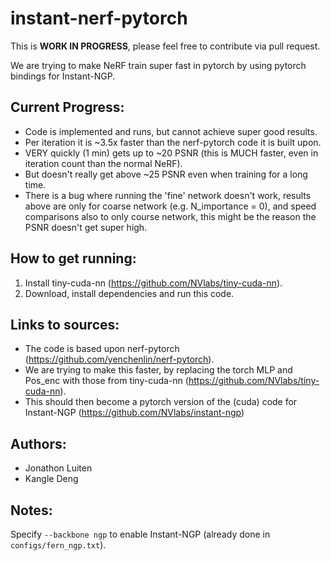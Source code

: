 # instant-nerf-pytorch

This is **WORK IN PROGRESS**, please feel free to contribute via pull request.

We are trying to make NeRF train super fast in pytorch by using pytorch bindings for Instant-NGP.

## Current Progress:
 - Code is implemented and runs, but cannot achieve super good results.
 - Per iteration it is ~3.5x faster than the nerf-pytorch code it is built upon.
 - VERY quickly (1 min) gets up to ~20 PSNR (this is MUCH faster, even in iteration count than the normal NeRF).
 - But doesn't really get above ~25 PSNR even when training for a long time.
 - There is a bug where running the 'fine' network doesn't work, results above are only for coarse network (e.g. N_importance = 0), and speed comparisons also to only course network, this might be the reason the PSNR doesn't get super high.

## How to get running:
1. Install tiny-cuda-nn (https://github.com/NVlabs/tiny-cuda-nn).
2. Download, install dependencies and run this code.

## Links to sources:
 - The code is based upon nerf-pytorch (https://github.com/yenchenlin/nerf-pytorch).
 - We are trying to make this faster, by replacing the torch MLP and Pos_enc with those from tiny-cuda-nn (https://github.com/NVlabs/tiny-cuda-nn).
 - This should then become a pytorch version of the (cuda) code for Instant-NGP (https://github.com/NVlabs/instant-ngp)

## Authors:
 - Jonathon Luiten
 - Kangle Deng


## Notes:
Specify `--backbone ngp` to enable Instant-NGP (already done in `configs/fern_ngp.txt`).
